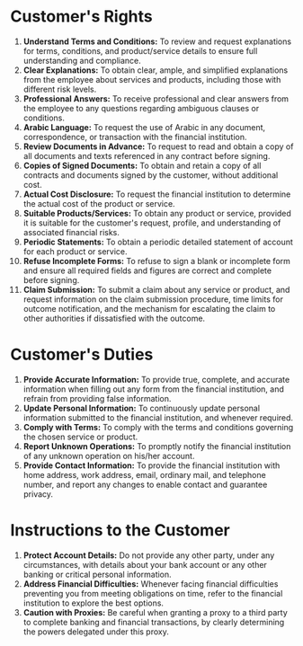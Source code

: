 # Customer's Rights

1.  **Understand Terms and Conditions:** To review and request explanations for terms, conditions, and product/service details to ensure full understanding and compliance.
2.  **Clear Explanations:** To obtain clear, ample, and simplified explanations from the employee about services and products, including those with different risk levels.
3.  **Professional Answers:** To receive professional and clear answers from the employee to any questions regarding ambiguous clauses or conditions.
4.  **Arabic Language:** To request the use of Arabic in any document, correspondence, or transaction with the financial institution.
5.  **Review Documents in Advance:** To request to read and obtain a copy of all documents and texts referenced in any contract before signing.
6.  **Copies of Signed Documents:** To obtain and retain a copy of all contracts and documents signed by the customer, without additional cost.
7.  **Actual Cost Disclosure:** To request the financial institution to determine the actual cost of the product or service.
8.  **Suitable Products/Services:** To obtain any product or service, provided it is suitable for the customer's request, profile, and understanding of associated financial risks.
9.  **Periodic Statements:** To obtain a periodic detailed statement of account for each product or service.
10. **Refuse Incomplete Forms:** To refuse to sign a blank or incomplete form and ensure all required fields and figures are correct and complete before signing.
11. **Claim Submission:** To submit a claim about any service or product, and request information on the claim submission procedure, time limits for outcome notification, and the mechanism for escalating the claim to other authorities if dissatisfied with the outcome.

# Customer's Duties

1.  **Provide Accurate Information:** To provide true, complete, and accurate information when filling out any form from the financial institution, and refrain from providing false information.
2.  **Update Personal Information:** To continuously update personal information submitted to the financial institution, and whenever required.
3.  **Comply with Terms:** To comply with the terms and conditions governing the chosen service or product.
4.  **Report Unknown Operations:** To promptly notify the financial institution of any unknown operation on his/her account.
5.  **Provide Contact Information:** To provide the financial institution with home address, work address, email, ordinary mail, and telephone number, and report any changes to enable contact and guarantee privacy.

# Instructions to the Customer

1.  **Protect Account Details:** Do not provide any other party, under any circumstances, with details about your bank account or any other banking or critical personal information.
2.  **Address Financial Difficulties:** Whenever facing financial difficulties preventing you from meeting obligations on time, refer to the financial institution to explore the best options.
3.  **Caution with Proxies:** Be careful when granting a proxy to a third party to complete banking and financial transactions, by clearly determining the powers delegated under this proxy.